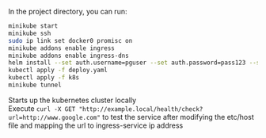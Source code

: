 In the project directory, you can run:

```sh
minikube start
minikube ssh
sudo ip link set docker0 promisc on
minikube addons enable ingress
minikube addons enable ingress-dns
helm install --set auth.username=pguser --set auth.password=pass123 --set auth.database=health --set architecture=replication release oci://registry-1.docker.io/bitnamicharts/postgresql
kubectl apply -f deploy.yaml
kubectl apply -f k8s
minikube tunnel
```

Starts up the kubernetes cluster locally<br />
Execute `curl -X GET "http://example.local/health/check?url=http://www.google.com"` to test the service after modifying the etc/host file and mapping the url to ingress-service ip address
